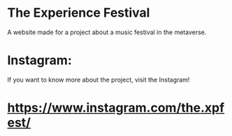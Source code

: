 # The Experience Festival
  A website made for a project about a music festival in the metaverse.


# Instagram:
  
  If you want to know more about the project, visit the Instagram!
  
# https://www.instagram.com/the.xpfest/

